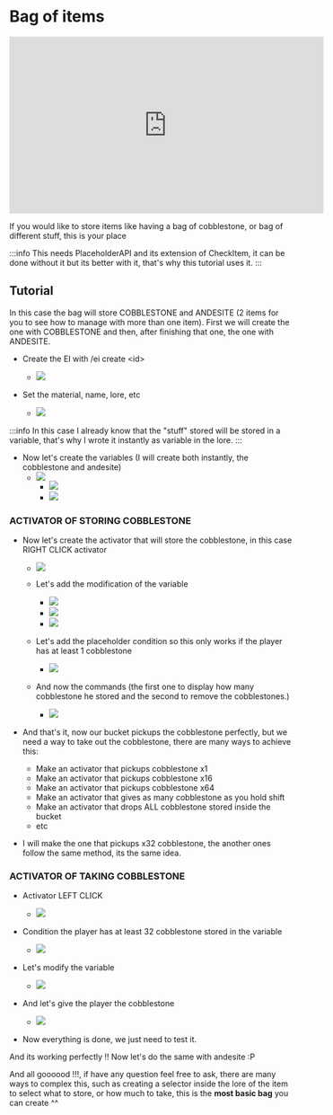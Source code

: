 # Bag of items

<iframe width="560" height="315" src="https://www.youtube.com/embed/kzwHkY-xbzA" frameborder="0" allow="accelerometer; autoplay; clipboard-write; encrypted-media; gyroscope; picture-in-picture" allowfullscreen></iframe>

If you would like to store items like having a bag of cobblestone, or bag of different stuff, this is your place

:::info
This needs PlaceholderAPI and its extension of CheckItem, it can be done without it but its better with it, that's why this tutorial uses it.
:::

## Tutorial

In this case the bag will store COBBLESTONE and ANDESITE (2 items for you to see how to manage with more than one item). First we will create the one with COBBLESTONE and then, after finishing that one, the one with ANDESITE.

*   Create the EI with /ei create \<id>

    * ![](<../../../.gitbook/assets/image (343).png>)

* Set the material, name, lore, etc
  * ![](<../../../.gitbook/assets/image (396).png>)

:::info
In this case I already know that the "stuff" stored will be stored in a variable, that's why I wrote it instantly as variable in the lore.
:::

* Now let's create the variables (I will create both instantly, the cobblestone and andesite)
  * ![](<../../../.gitbook/assets/image (144).png>)
    * ![](<../../../.gitbook/assets/image (369).png>)
    * ![](<../../../.gitbook/assets/image (414).png>)

### ACTIVATOR OF STORING COBBLESTONE

*   Now let's create the activator that will store the cobblestone, in this case RIGHT CLICK activator

    * ![](<../../../.gitbook/assets/image (407).png>)

    * Let's add the modification of the variable
      * ![](<../../../.gitbook/assets/image (269).png>)
      * ![](<../../../.gitbook/assets/image (238).png>)
      * ![](<../../../.gitbook/assets/image (280).png>)
    * Let's add the placeholder condition so this only works if the player has at least 1 cobblestone
      * ![](<../../../.gitbook/assets/image (214).png>)
    *   And now the commands (the first one to display how many cobblestone he stored and the second to remove the cobblestones.)

        * ![](<../../../.gitbook/assets/image (259).png>)

*   And that's it, now our bucket pickups the cobblestone perfectly, but we need a way to take out the cobblestone, there are many ways to achieve this:

    * Make an activator that pickups cobblestone x1
    * Make an activator that pickups cobblestone x16
    * Make an activator that pickups cobblestone x64
    * Make an activator that gives as many cobblestone as you hold shift
    * Make an activator that drops ALL cobblestone stored inside the bucket
    * etc

* I will make the one that pickups x32 cobblestone, the another ones follow the same method, its the same idea.

### ACTIVATOR OF TAKING COBBLESTONE

*   Activator LEFT CLICK

    * ![](<../../../.gitbook/assets/image (402).png>)

*   Condition the player has at least 32 cobblestone stored in the variable

    * ![](<../../../.gitbook/assets/image (211).png>)

*   Let's modify the variable

    * ![](<../../../.gitbook/assets/image (95).png>)

*   And let's give the player the cobblestone

    * ![](<../../../.gitbook/assets/image (324).png>)

* Now everything is done, we just need to test it.

And its working perfectly !! Now let's do the same with andesite :P

And all goooood !!!, if have any question feel free to ask, there are many ways to complex this, such as creating a selector inside the lore of the item to select what to store, or how much to take, this is the **most basic bag** you can create ^^
